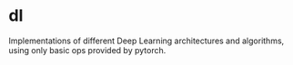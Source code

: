 # dl
Implementations of different Deep Learning architectures and algorithms, using only basic ops provided by pytorch.
